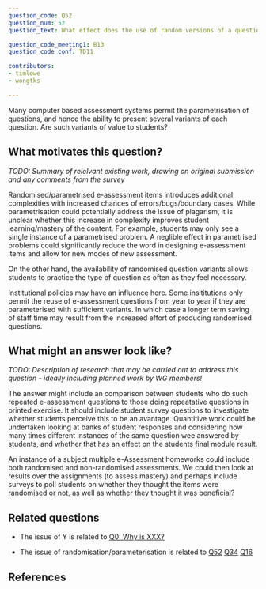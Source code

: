 ```yaml
---
question_code: Q52 
question_num: 52 
question_text: What effect does the use of random versions of a question (e.g. using parameterised values) have on the outcomes of e-assessment? 

question_code_meeting1: B13
question_code_conf: TD11 

contributors: 
- timlowe
- wongtks

---
```


Many computer based assessment systems permit the parametrisation of questions, and hence the ability to present several variants of each question. Are such variants of value to students?

## What motivates this question?

*TODO: Summary of relelvant existing work, drawing on original submission and any comments from the survey*

Randomised/parametrised e-assessment items introduces additional complexities with increased chances of errors/bugs/boundary cases. While parametrisation could potentially address the issue of plagarism, it is unclear whether this increase in complexity improves student learning/mastery of the content. For example, students may only see a single instance of a parametrised problem. A neglible effect in parametrised problems could significantly reduce the word in designing e-assessment items and allow for new modes of new assessment.

On the other hand, the availability of randomised question variants allows students to practice the type of question as often as they feel necessary.

Institutional policies may have an influence here. Some insititutions only permit the reuse of e-assessment questions from year to year if they are parameterised with sufficient variants. In which case a longer term saving of staff time may result from the increased effort of producing randomised questions.

## What might an answer look like?

*TODO: Description of research that may be carried out to address this question - ideally including planned work by WG members!*

The answer might include an comparison between students who do such repeated e-assessment questions to those doing repeatative questions in printed exercise.
It should include student survey questions to investigate whether students perceive this to be an avantage. 
Quantitive work could be undertaken looking at banks of student responses and considering how many times different instances of the same question wee answered by students, and whether that has an effect on the students final module result.

An instance of a subject multiple e-Assessment homeworks could include both randomised and non-randomised assessments. We could then look at results over the assignments (to assess mastery) and perhaps include surveys to poll students on whether they thought the items were randomised or not, as well as whether they thought it was beneficial?

## Related questions

* The issue of Y is related to [Q0: Why is XXX?](Q0)

* The issue of randomisation/parameterisation is related to [Q52](Q52) [Q34](Q34) [Q16](Q16)

## References
